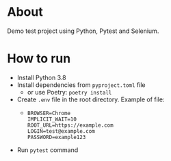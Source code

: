 # About
Demo test project using Python, Pytest and Selenium.

# How to run
* Install Python 3.8
* Install dependencies from `pyproject.toml` file
    * or use Poetry: `poetry install`
* Create `.env` file in the root directory. Example of file:
    * ```
      BROWSER=Chrome
      IMPLICIT_WAIT=10
      ROOT_URL=https://example.com
      LOGIN=test@example.com
      PASSWORD=example123
      ```
* Run `pytest` command
